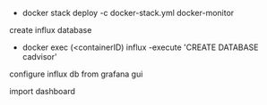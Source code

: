 - docker stack deploy -c docker-stack.yml docker-monitor

create influx database 

- docker exec (<containerID) influx -execute 'CREATE DATABASE cadvisor'

configure influx db from grafana gui


import dashboard
